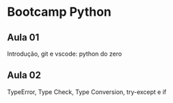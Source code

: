 # Bootcamp Python

## Aula 01
Introdução, git e vscode: python do zero

## Aula 02
TypeError, Type Check, Type Conversion, try-except e if
